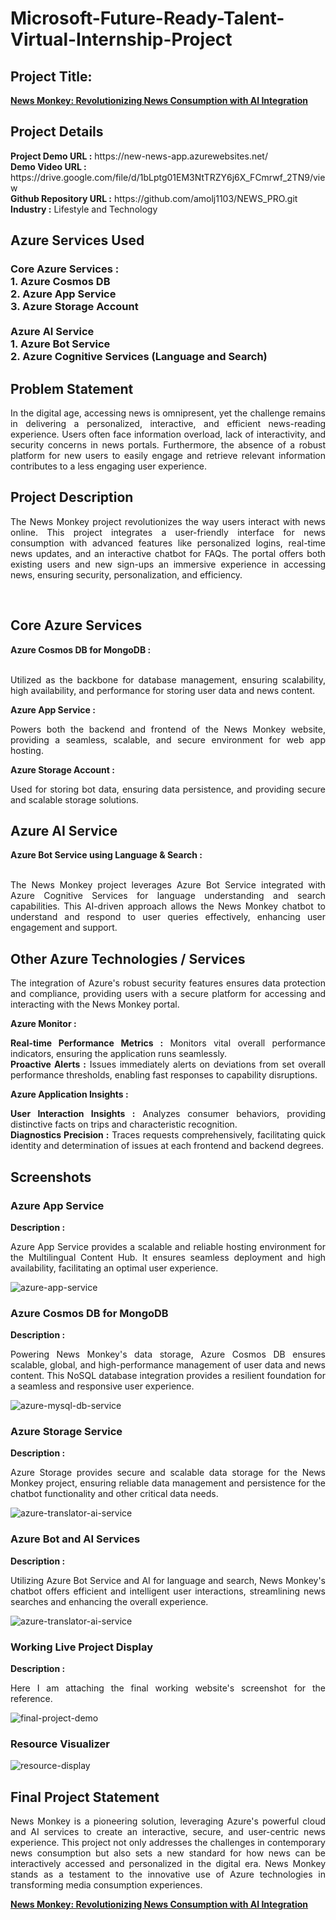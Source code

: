 <h1>Microsoft-Future-Ready-Talent-Virtual-Internship-Project</h1>
<h2>Project Title:</h2><b><a href="https://new-news-app.azurewebsites.net/">News Monkey: Revolutionizing News Consumption with AI Integration</b></a>
<br>
<h2>Project Details</h2>
<b>Project Demo URL :</b> https://new-news-app.azurewebsites.net/ <br>
<b>Demo Video URL :</b> https://drive.google.com/file/d/1bLptg01EM3NtTRZY6j6X_FCmrwf_2TN9/view <br>
<b>Github Repository URL :</b> https://github.com/amolj1103/NEWS_PRO.git <br>
<b>Industry :</b> Lifestyle and Technology<br>
<h2>Azure Services Used</h2>
<h3>
Core Azure Services : <br>
1. Azure Cosmos DB <br>
2. Azure App Service <br>
3. Azure Storage Account <br> <br>
Azure AI Service <br>
1. Azure Bot Service <br>
2. Azure Cognitive Services (Language and Search)
</h3>
<h2>Problem Statement</h2>
<p align="justify">In the digital age, accessing news is omnipresent, yet the challenge remains in delivering a personalized, interactive, and efficient news-reading experience. Users often face information overload, lack of interactivity, and security concerns in news portals. Furthermore, the absence of a robust platform for new users to easily engage and retrieve relevant information contributes to a less engaging user experience.</p>
<h2>Project Description</h2>
<p align="justify">The News Monkey project revolutionizes the way users interact with news online. This project integrates a user-friendly interface for news consumption with advanced features like personalized logins, real-time news updates, and an interactive chatbot for FAQs. The portal offers both existing users and new sign-ups an immersive experience in accessing news, ensuring security, personalization, and efficiency.</p><br>
<h2>Core Azure Services</h2>
<b>Azure Cosmos DB for MongoDB :</b><br><p align="justify"><br>Utilized as the backbone for database management, ensuring scalability, high availability, and performance for storing user data and news content.</p>

<b>Azure App Service :</b><br><p align="justify">Powers both the backend and frontend of the News Monkey website, providing a seamless, scalable, and secure environment for web app hosting.</p>

<b>Azure Storage Account :</b><br><p align="justify">Used for storing bot data, ensuring data persistence, and providing secure and scalable storage solutions.</p>
<h2>Azure AI Service</h2>
<b>Azure Bot Service using Language & Search :</b><br><br><p align="justify">The News Monkey project leverages Azure Bot Service integrated with Azure Cognitive Services for language understanding and search capabilities. This AI-driven approach allows the News Monkey chatbot to understand and respond to user queries effectively, enhancing user engagement and support.</p>
<h2>Other Azure Technologies / Services</h2>
<p align="justify">The integration of Azure's robust security features ensures data protection and compliance, providing users with a secure platform for accessing and interacting with the News Monkey portal.</p>

<b>Azure Monitor :</b><p align="justify"><b>Real-time Performance Metrics :</b> Monitors vital overall performance indicators, ensuring the application runs seamlessly.<br>
<b>Proactive Alerts :</b> Issues immediately alerts on deviations from set overall performance thresholds, enabling fast responses to capability disruptions.</p>
<b>Azure Application Insights :</b><p align="justify">
<b>User Interaction Insights :</b> Analyzes consumer behaviors, providing distinctive facts on trips and characteristic recognition.<br>
<b>Diagnostics Precision :</b> Traces requests comprehensively, facilitating quick identity and determination of issues at each frontend and backend degrees.

<h2>Screenshots</h2>
<h3>Azure App Service</h3>
<b>Description :</b><p align="justify">Azure App Service provides a scalable and reliable hosting environment for the Multilingual Content Hub. It ensures seamless deployment and high availability, facilitating an optimal user experience.</p>
<img src="https://github.com/amolj1103/NEWS_PRO/blob/main/Screenshots/App.png" alt="azure-app-service"></img><br>
<h3>Azure Cosmos DB for MongoDB</h3>
<b>Description :</b><p align="justify"> Powering News Monkey's data storage, Azure Cosmos DB ensures scalable, global, and high-performance management of user data and news content. This NoSQL database integration provides a resilient foundation for a seamless and responsive user experience.</p>
<img src="https://github.com/amolj1103/NEWS_PRO/blob/main/Screenshots/CDB.png" alt="azure-mysql-db-service"></img><br>
<h3>Azure Storage Service</h3>
<b>Description :</b><p align="justify">Azure Storage provides secure and scalable data storage for the News Monkey project, ensuring reliable data management and persistence for the chatbot functionality and other critical data needs.</p>
<img src="https://github.com/amolj1103/NEWS_PRO/blob/main/Screenshots/Store.png" alt="azure-translator-ai-service"></img><br>
<h3>Azure Bot and AI Services</h3>
<b>Description :</b><p align="justify">Utilizing Azure Bot Service and AI for language and search, News Monkey's chatbot offers efficient and intelligent user interactions, streamlining news searches and enhancing the overall experience.</p>
<img src="https://github.com/amolj1103/NEWS_PRO/blob/main/Screenshots/Bot.png" alt="azure-translator-ai-service"></img><br>
<h3>Working Live Project Display</h3>
<b>Description :</b><p align="justify">Here I am attaching the final working website's screenshot for the reference.</p>
<img src="https://github.com/amolj1103/NEWS_PRO/blob/main/Screenshots/Work.png" alt="final-project-demo"></img>

<h3>Resource Visualizer</h3>
<img src="https://github.com/amolj1103/NEWS_PRO/blob/main/Screenshots/bottest.png" alt="resource-display"></img>

<h2>Final Project Statement</h2>
<p align="justify">
News Monkey is a pioneering solution, leveraging Azure's powerful cloud and AI services to create an interactive, secure, and user-centric news experience. This project not only addresses the challenges in contemporary news consumption but also sets a new standard for how news can be interactively accessed and personalized in the digital era. News Monkey stands as a testament to the innovative use of Azure technologies in transforming media consumption experiences.</p>
</h2><b><a href="https://new-news-app.azurewebsites.net/">News Monkey: Revolutionizing News Consumption with AI Integration</b></a>
